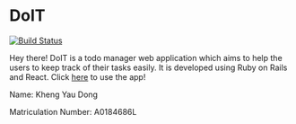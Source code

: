 # DoIT
[![Build Status](https://travis-ci.org/ChrisKheng/cvwo2020.svg?branch=master)](https://travis-ci.org/ChrisKheng/cvwo2020)

Hey there! DoIT is a todo manager web application which aims to help the users to keep track of their tasks easily. It is developed using Ruby on Rails and React. Click [here](https://do-it-by-chris.herokuapp.com) to use the app!

Name: Kheng Yau Dong

Matriculation Number: A0184686L
